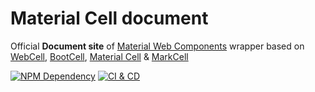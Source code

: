 # Material Cell document

Official **Document site** of [Material Web Components][1] wrapper
based on [WebCell][2], [BootCell][3], [Material Cell][4] & [MarkCell][5]

[![NPM Dependency](https://david-dm.org/EasyWebApp/material-cell-document.svg)][6]
[![CI & CD](https://github.com/EasyWebApp/material-cell-document/workflows/CI%20&%20CD/badge.svg)][7]

[1]: https://github.com/material-components/material-components-web-components
[2]: https://web-cell.dev/
[3]: https://bootstrap.web-cell.dev/
[4]: https://web-cell.dev/material-cell/
[5]: https://web-cell.dev/MarkCell/
[6]: https://david-dm.org/EasyWebApp/material-cell-document
[7]: https://github.com/EasyWebApp/material-cell-document/actions
